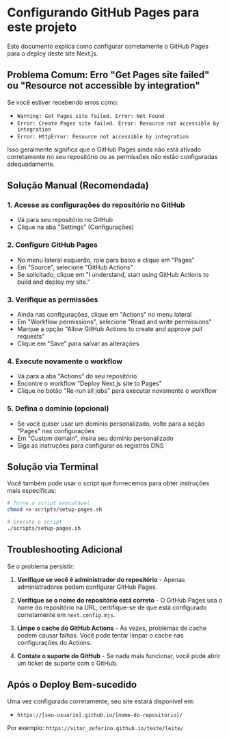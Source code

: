 # Configurando GitHub Pages para este projeto

Este documento explica como configurar corretamente o GitHub Pages para o deploy deste site Next.js.

## Problema Comum: Erro "Get Pages site failed" ou "Resource not accessible by integration"

Se você estiver recebendo erros como:
- `Warning: Get Pages site failed. Error: Not Found`
- `Error: Create Pages site failed. Error: Resource not accessible by integration`
- `Error: HttpError: Resource not accessible by integration`

Isso geralmente significa que o GitHub Pages ainda não está ativado corretamente no seu repositório ou as permissões não estão configuradas adequadamente.

## Solução Manual (Recomendada)

### 1. Acesse as configurações do repositório no GitHub

- Vá para seu repositório no GitHub
- Clique na aba "Settings" (Configurações)

### 2. Configure GitHub Pages

- No menu lateral esquerdo, role para baixo e clique em "Pages"
- Em "Source", selecione "GitHub Actions"
- Se solicitado, clique em "I understand, start using GitHub Actions to build and deploy my site."

### 3. Verifique as permissões

- Ainda nas configurações, clique em "Actions" no menu lateral
- Em "Workflow permissions", selecione "Read and write permissions"
- Marque a opção "Allow GitHub Actions to create and approve pull requests"
- Clique em "Save" para salvar as alterações

### 4. Execute novamente o workflow

- Vá para a aba "Actions" do seu repositório
- Encontre o workflow "Deploy Next.js site to Pages"
- Clique no botão "Re-run all jobs" para executar novamente o workflow

### 5. Defina o domínio (opcional)

- Se você quiser usar um domínio personalizado, volte para a seção "Pages" nas configurações
- Em "Custom domain", insira seu domínio personalizado
- Siga as instruções para configurar os registros DNS

## Solução via Terminal

Você também pode usar o script que fornecemos para obter instruções mais específicas:

```bash
# Torne o script executável
chmod +x scripts/setup-pages.sh

# Execute o script
./scripts/setup-pages.sh
```

## Troubleshooting Adicional

Se o problema persistir:

1. **Verifique se você é administrador do repositório** - Apenas administradores podem configurar GitHub Pages.

2. **Verifique se o nome do repositório está correto** - O GitHub Pages usa o nome do repositório na URL, certifique-se de que está configurado corretamente em `next.config.mjs`.

3. **Limpe o cache do GitHub Actions** - Às vezes, problemas de cache podem causar falhas. Você pode tentar limpar o cache nas configurações do Actions.

4. **Contate o suporte do GitHub** - Se nada mais funcionar, você pode abrir um ticket de suporte com o GitHub.

## Após o Deploy Bem-sucedido

Uma vez configurado corretamente, seu site estará disponível em:
- `https://[seu-usuario].github.io/[nome-do-repositorio]/`

Por exemplo: `https://vitor_zeferino.github.io/teste/leite/` 